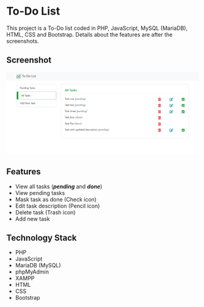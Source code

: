 # To-Do List

This project is a To-Do list coded in PHP, JavaScript, MySQL (MariaDB), HTML, CSS and Bootstrap. Details about the features are after the screenshots.

## Screenshot 

![Screenshot](Screenshot.png)

## Features

+ View all tasks (***pending*** and ***done***)
+ View pending tasks
+ Mask task as done (Check icon)
+ Edit task description (Pencil icon)
+ Delete task (Trash icon)
+ Add new task

## Technology Stack

+ PHP
+ JavaScript
+ MariaDB (MySQL)
+ phpMyAdmin
+ XAMPP
+ HTML
+ CSS
+ Bootstrap
